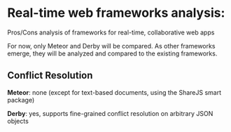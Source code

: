 Real-time web frameworks analysis:
==================================

Pros/Cons analysis of frameworks for real-time, collaborative web apps

For now, only Meteor and Derby will be compared. As other frameworks emerge, they will be analyzed and compared to the existing frameworks.

## Conflict Resolution

**Meteor**: none (except for text-based documents, using the ShareJS smart package)

**Derby**: yes, supports fine-grained conflict resolution on arbitrary JSON objects

